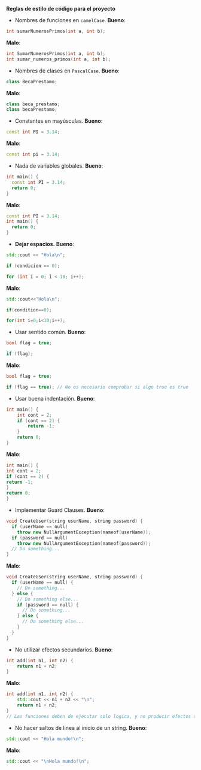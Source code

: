 __**Reglas de estilo de código para el proyecto**__

- Nombres de funciones en `camelCase`.
**__Bueno__**:
```cpp
int sumarNumerosPrimos(int a, int b);
```
**__Malo__**:
```cpp
int SumarNumerosPrimos(int a, int b);
int sumar_numeros_primos(int a, int b);
```

- Nombres de clases en `PascalCase`.
**__Bueno__**:
```cpp
class BecaPrestamo;
```
**__Malo__**:
```cpp
class beca_prestamo;
class becaPrestamo;
```

- Constantes en mayúsculas.
**__Bueno__**:
```cpp
const int PI = 3.14; 
```
**__Malo__**:
```cpp
const int pi = 3.14;
```

- Nada de variables globales.
**__Bueno__**:
```cpp
int main() {
  const int PI = 3.14;
  return 0;
}
```
**__Malo__**:
```cpp
const int PI = 3.14;
int main() {
  return 0;
}
```

- **Dejar espacios.**
**__Bueno__**:
```cpp
std::cout << "Hola\n";

if (condicion == 0);

for (int i = 0; i < 10; i++);
```
**__Malo__**:
```cpp
std::cout<<"Hola\n";

if(condition==0);

for(int i=0;i<10;i++);
```

- Usar sentido común.
**__Bueno__**:
```cpp
bool flag = true;

if (flag);
```
**__Malo__**:
```cpp
bool flag = true;

if (flag == true); // No es necesario comprobar si algo true es true
```

- Usar buena indentación.
**__Bueno__**:
```cpp
int main() {
    int cont = 2;
    if (cont == 2) {
        return -1;
    }
    return 0;
}
```
**__Malo__**:
```cpp
int main() {
int cont = 2;
if (cont == 2) {
return -1;
}
return 0;
}
```

- Implementar Guard Clauses.
**__Bueno__**:
```cpp
void CreateUser(string userName, string password) {
  if (userName == null)
    throw new NullArgumentException(nameof(userName));
  if (password == null)
    throw new NullArgumentException(nameof(password));
  // Do something...
}
```
**__Malo__**:
```cpp
void CreateUser(string userName, string password) {
  if (userName == null) {
    // Do something...
  } else {
    // Do something else...
    if (password == null) {
      // Do something...
    } else {
      // Do something else...
    }
  }
}
```

- No utilizar efectos secundarios.
**__Bueno__**:
```cpp
int add(int n1, int n2) {
    return n1 + n2;
}
```
**__Malo__**:
```cpp
int add(int n1, int n2) {
    std::cout << n1 + n2 << "\n";
    return n1 + n2;
}
// Las funciones deben de ejecutar solo logica, y no producir efectos secundarios como salida a la pantalla
```

- No hacer saltos de linea al inicio de un string.
**__Bueno__**:
```cpp
std::cout << "Hola mundo!\n";
```
**__Malo__**:
```cpp
std::cout << "\nHola mundo!\n";
```
